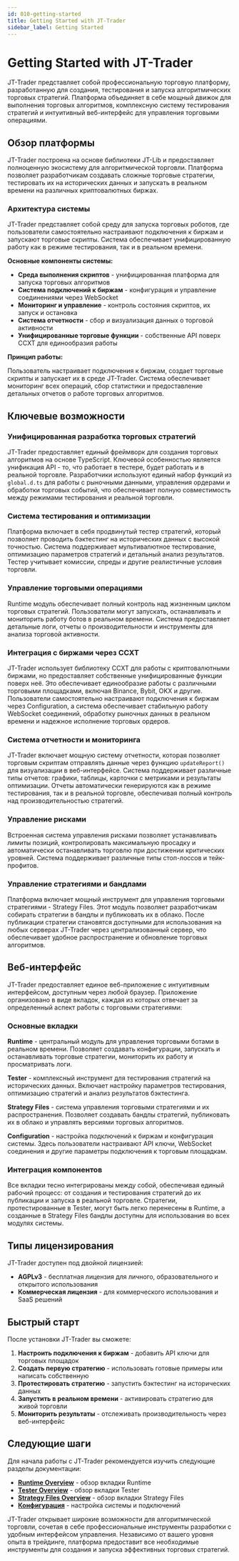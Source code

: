 ```yaml
---
id: 010-getting-started
title: Getting Started with JT-Trader
sidebar_label: Getting Started
---
```


# Getting Started with JT-Trader

JT-Trader представляет собой профессиональную торговую платформу, разработанную для создания, тестирования и запуска алгоритмических торговых стратегий. Платформа объединяет в себе мощный движок для выполнения торговых алгоритмов, комплексную систему тестирования стратегий и интуитивный веб-интерфейс для управления торговыми операциями.

## Обзор платформы

JT-Trader построена на основе библиотеки JT-Lib и предоставляет полноценную экосистему для алгоритмической торговли. Платформа позволяет разработчикам создавать сложные торговые стратегии, тестировать их на исторических данных и запускать в реальном времени на различных криптовалютных биржах.

### Архитектура системы

JT-Trader представляет собой среду для запуска торговых роботов, где пользователи самостоятельно настраивают подключения к биржам и запускают торговые скрипты. Система обеспечивает унифицированную работу как в режиме тестирования, так и в реальном времени.

**Основные компоненты системы:**

- **Среда выполнения скриптов** - унифицированная платформа для запуска торговых алгоритмов
- **Система подключений к биржам** - конфигурация и управление соединениями через WebSocket
- **Мониторинг и управление** - контроль состояния скриптов, их запуск и остановка
- **Система отчетности** - сбор и визуализация данных о торговой активности
- **Унифицированные торговые функции** - собственные API поверх CCXT для единообразия работы

**Принцип работы:**

Пользователь настраивает подключения к биржам, создает торговые скрипты и запускает их в среде JT-Trader. Система обеспечивает мониторинг всех операций, сбор статистики и предоставление детальных отчетов о работе торговых алгоритмов.

## Ключевые возможности

### Унифицированная разработка торговых стратегий

JT-Trader предоставляет единый фреймворк для создания торговых алгоритмов на основе TypeScript. Ключевой особенностью является унификация API - то, что работает в тестере, будет работать и в реальной торговле. Разработчики используют единый набор функций из `global.d.ts` для работы с рыночными данными, управления ордерами и обработки торговых событий, что обеспечивает полную совместимость между режимами тестирования и реальной торговли.

### Система тестирования и оптимизации

Платформа включает в себя продвинутый тестер стратегий, который позволяет проводить бэктестинг на исторических данных с высокой точностью. Система поддерживает мультивалютное тестирование, оптимизацию параметров стратегий и детальный анализ результатов. Тестер учитывает комиссии, спреды и другие реалистичные условия торговли.

### Управление торговыми операциями

Runtime модуль обеспечивает полный контроль над жизненным циклом торговых стратегий. Пользователи могут запускать, останавливать и мониторить работу ботов в реальном времени. Система предоставляет детальные логи, отчеты о производительности и инструменты для анализа торговой активности.

### Интеграция с биржами через CCXT

JT-Trader использует библиотеку CCXT для работы с криптовалютными биржами, но предоставляет собственные унифицированные функции поверх неё. Это обеспечивает единообразие работы с различными торговыми площадками, включая Binance, Bybit, OKX и другие. Пользователи самостоятельно настраивают подключения к биржам через Configuration, а система обеспечивает стабильную работу WebSocket соединений, обработку рыночных данных в реальном времени и надежное исполнение торговых ордеров.

### Система отчетности и мониторинга

JT-Trader включает мощную систему отчетности, которая позволяет торговым скриптам отправлять данные через функцию `updateReport()` для визуализации в веб-интерфейсе. Система поддерживает различные типы отчетов: графики, таблицы, карточки с метриками и результаты оптимизации. Отчеты автоматически генерируются как в режиме тестирования, так и в реальной торговле, обеспечивая полный контроль над производительностью стратегий.

### Управление рисками

Встроенная система управления рисками позволяет устанавливать лимиты позиций, контролировать максимальную просадку и автоматически останавливать торговлю при достижении критических уровней. Система поддерживает различные типы стоп-лоссов и тейк-профитов.

### Управление стратегиями и бандлами

Платформа включает мощный инструмент для управления торговыми стратегиями - Strategy Files. Этот модуль позволяет разработчикам собирать стратегии в бандлы и публиковать их в облако. После публикации стратегии становятся доступными для использования на любых серверах JT-Trader через централизованный сервер, что обеспечивает удобное распространение и обновление торговых алгоритмов.

## Веб-интерфейс

JT-Trader предоставляет единое веб-приложение с интуитивным интерфейсом, доступным через любой браузер. Приложение организовано в виде вкладок, каждая из которых отвечает за определенный аспект работы с торговыми стратегиями:

### Основные вкладки

**Runtime** - центральный модуль для управления торговыми ботами в реальном времени. Позволяет создавать конфигурации, запускать и останавливать торговые стратегии, мониторить их работу и просматривать логи.

**Tester** - комплексный инструмент для тестирования стратегий на исторических данных. Включает настройку параметров тестирования, оптимизацию стратегий и анализ результатов бэктестинга.

**Strategy Files** - система управления торговыми стратегиями и их распространения. Позволяет создавать бандлы стратегий, публиковать их в облако и управлять версиями торговых алгоритмов.

**Configuration** - настройка подключений к биржам и конфигурация системы. Здесь пользователи настраивают API ключи, WebSocket соединения и другие параметры подключения к торговым площадкам.

### Интеграция компонентов

Все вкладки тесно интегрированы между собой, обеспечивая единый рабочий процесс: от создания и тестирования стратегий до их публикации и запуска в реальной торговле. Стратегии, протестированные в Tester, могут быть легко перенесены в Runtime, а созданные в Strategy Files бандлы доступны для использования во всех модулях системы.

## Типы лицензирования

JT-Trader доступен под двойной лицензией:

- **AGPLv3** - бесплатная лицензия для личного, образовательного и открытого использования
- **Коммерческая лицензия** - для коммерческого использования и SaaS решений

## Быстрый старт

После установки JT-Trader вы сможете:

1. **Настроить подключения к биржам** - добавить API ключи для торговых площадок
2. **Создать первую стратегию** - использовать готовые примеры или написать собственную
3. **Протестировать стратегию** - запустить бэктестинг на исторических данных
4. **Запустить в реальном времени** - активировать стратегию для живой торговли
5. **Мониторить результаты** - отслеживать производительность через веб-интерфейс

## Следующие шаги

Для начала работы с JT-Trader рекомендуется изучить следующие разделы документации:

- **[Runtime Overview](020-runtime-overview)** - обзор вкладки Runtime
- **[Tester Overview](030-tester-overview)** - обзор вкладки Tester
- **[Strategy Files Overview](040-strategy-files-overview)** - обзор вкладки Strategy Files
- **[Конфигурация](050-configuration)** - настройка системы и подключений

JT-Trader открывает широкие возможности для алгоритмической торговли, сочетая в себе профессиональные инструменты разработки с удобным интерфейсом управления. Независимо от вашего уровня опыта в трейдинге, платформа предоставит все необходимые инструменты для создания и запуска эффективных торговых стратегий.
